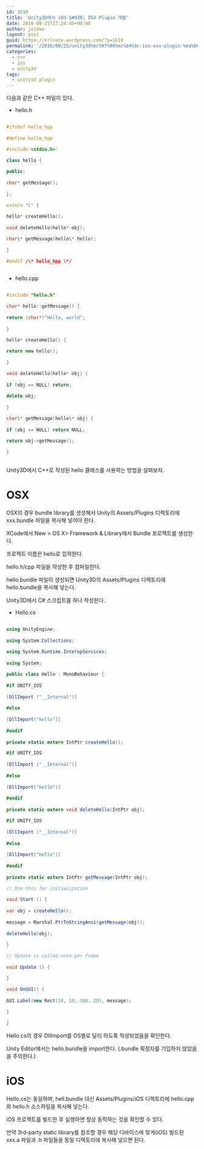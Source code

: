 ```yaml
---
id: 1610
title: 'Unity3D에서 iOS &#038; OSX Plugin 개발'
date: 2016-08-25T17:24:45+00:00
author: jeidee
layout: post
guid: https://erlnote.wordpress.com/?p=1610
permalink: '/2016/08/25/unity3d%ec%97%90%ec%84%9c-ios-osx-plugin-%ea%b0%9c%eb%b0%9c/'
categories:
  - c++
  - ios
  - unity3d
tags:
  - unity3d plugin
---
```

다음과 같은 C++ 파일이 있다.

  * hello.h

```cpp
  
#ifndef hello_hpp
  
#define hello_hpp

#include <stdio.h>

class hello {
  
public:
      
char* getMessage();
  
};

extern "C" {
      
hello* createHello();
      
void deleteHello(hello* obj);

char\* getMessage(hello\* hello);
  
}

#endif /\* hello_hpp \*/
  
```

  * hello.cpp

```cpp
  
#include "hello.h"

char* hello::getMessage() {
      
return (char*)"Hello, world";
  
}

hello* createHello() {
      
return new hello();
  
}

void deleteHello(hello* obj) {
      
if (obj == NULL) return;
      
delete obj;
  
}

char\* getMessage(hello\* obj) {
      
if (obj == NULL) return NULL;

return obj->getMessage();
  
}
  
```

Unity3D에서 C++로 작성된 hello 클래스를 사용하는 방법을 살펴보자.

# OSX

OSX의 경우 bundle library를 생성해서 Unity의 Assets/Plugins 디렉토리에 xxx.bundle 파일을 복사해 넣어야 한다.

XCode에서 New > OS X> Framework & Library에서 Bundle 프로젝트를 생성한다.
  
프로젝트 이름은 hello로 입력한다.

hello.h/cpp 파일을 작성한 후 컴파일한다.
  
hello.bundle 파일이 생성되면 Unity3D의 Assets/Plugins 디렉토리에 hello.bundle을 복사해 넣는다.

Unity3D에서 C# 스크립트를 하나 작성한다.

  * Hello.cs

```csharp
  
using UnityEngine;
  
using System.Collections;
  
using System.Runtime.InteropServices;
  
using System;

public class Hello : MonoBehaviour {
  
#if UNITY_IOS
      
[DllImport ("__Internal")]
  
#else
      
[DllImport("hello")]
  
#endif
      
private static extern IntPtr createHello();

#if UNITY_IOS
      
[DllImport ("__Internal")]
  
#else
      
[DllImport("hello")]
  
#endif
      
private static extern void deleteHello(IntPtr obj);

#if UNITY_IOS
      
[DllImport ("__Internal")]
  
#else
      
[DllImport("hello")]
  
#endif
      
private static extern IntPtr getMessage(IntPtr obj);

// Use this for initialization
      
void Start () {
          
var obj = createHello();
          
message = Marshal.PtrToStringAnsi(getMessage(obj));
          
deleteHello(obj);
      
}

// Update is called once per frame
      
void Update () {

}

void OnGUI() {
          
GUI.Label(new Rect(10, 10, 100, 20), message);
      
}
  
}

```

Hello.cs의 경우 DllImport를 OS별로 달리 하도록 작성되었음을 확인한다.
  
Unity Editor에서는 hello.bundle을 import한다. (.bundle 확장자를 기입하지 않았음을 주의한다.)

# iOS

Hello.cs는 동일하며, hell.bundle 대신 Assets/Plugins/iOS 디렉토리에 hello.cpp와 hello.h 소스파일을 복사해 넣는다.

iOS 프로젝트를 빌드한 후 실행하면 정상 동작하는 것을 확인할 수 있다.
  
만약 3rd-party static library를 참조할 경우 해당 디바이스에 맞게(iOS) 빌드된 xxx.a 파일과 .h 파일들을 동일 디렉토리에 복사해 넣으면 된다.